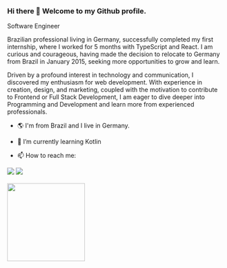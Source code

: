 ### Hi there 👋 Welcome to my Github profile.
Software Engineer

Brazilian professional living in Germany, successfully completed my first internship, where I worked for 5 months with TypeScript and React. I am curious and courageous, having made the decision to relocate to Germany from Brazil in January 2015, seeking more opportunities to grow and learn.

Driven by a profound interest in technology and communication, I discovered my enthusiasm for web development. With experience in creation, design, and marketing, coupled with the motivation to contribute to Frontend or Full Stack Development, I am eager to dive deeper into Programming and Development and learn more from experienced professionals.

- 🌎 I'm from Brazil and I live in Germany.
- 🌱 I’m currently learning Kotlin

- 📫 How to reach me: 
<div>
<a href="https://www.linkedin.com/in/silveira-beatriz" target="_blank"><img src="https://img.shields.io/badge/-LinkedIn-%230077B5?style=for-the-badge&logo=linkedin&logoColor=white" target="_blank"></a>   
<a href = "mailto:beatrizsvra@gmail.com"><img src="https://img.shields.io/badge/Gmail-D14836?style=for-the-badge&logo=gmail&logoColor=white" target="_blank"></a>
</div>

<br>

 <div>
   <a href="https://github.com/silveirabeatriz">
   <img height="180em" src="https://github-readme-stats.vercel.app/api/top-langs/?username=silveirabeatriz&layout=compact&langs_count=6&theme=tokyonight"/>
</div>
    
 
